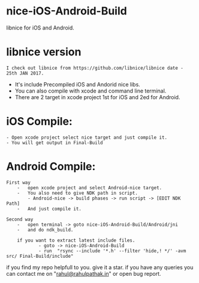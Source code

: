 # nice-iOS-Android-Build
libnice for iOS and Android.

# libnice version 
	I check out libnice from https://github.com/libnice/libnice date - 25th JAN 2017.
* It's include Precompiled iOS and Andorid nice libs.
* You can also compile with xcode and command line terminal.
* There are 2 target in xcode project 1st for iOS and 2ed for Android.

# iOS Compile:
	- Open xcode project select nice target and just compile it.
	- You will get output in Final-Build

# Android Compile:
    First way
        -   open xcode project and select Android-nice target.
        -   You also need to give NDK path in script.
            - Android-nice -> build phases -> run script -> [EDIT NDK Path]
        -   And just compile it.

    Second way
        -   open terminal -> goto nice-iOS-Android-Build/Android/jni
        -   and do ndk_build.
        
        if you want to extract latest include files.
                - goto -> nice-iOS-Android-Build
                - run  "rsync --include '*.h' --filter 'hide,! */' -avm src/ Final-Build/include"


if you find my repo helpfull to you. give it a star. 
if you have any queries you can contact me on "rahul@rahulpathak.in" or open bug report.
